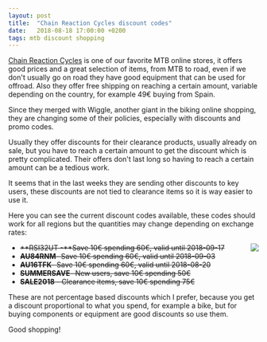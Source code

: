 ```yaml
---
layout: post
title:  "Chain Reaction Cycles discount codes"
date:   2018-08-18 17:00:00 +0200
tags: mtb discount shopping
---
```


[Chain Reaction Cycles](http://www.awin1.com/awclick.php?gid=329899&mid=10467&awinaffid=364849&linkid=2100772&clickref=) is one of our favorite MTB online stores, it offers good prices and a great selection of items, from MTB to road, even if we don't usually go on road they have good equipment that can be used for offroad. Also they offer free shipping on reaching a certain amount, variable depending on the country, for example 49€ buying from Spain.

Since they merged with Wiggle, another giant in the biking online shopping, they are changing some of their policies, especially with discounts and promo codes.

Usually they offer discounts for their clearance products, usually already on sale, but you have to reach a certain amount to get the discount which is pretty complicated. Their offers don't last long so having to reach a certain amount can be a tedious work.

It seems that in the last weeks they are sending other discounts to key users, these discounts are not tied to clearance items so it is way easier to use it.

Here you can see the current discount codes available, these codes should work for all regions but the quantities may change depending on exchange rates:

<a href='http://www.awin1.com/awclick.php?gid=329899&mid=10467&awinaffid=364849&linkid=2100772&clickref='><img style="float: right;" src="https://i.imgur.com/9wi2CCmm.jpg"></a>

- ~~**RSI32UT -**Save 10€ spending 60€, valid until 2018-09-17~~
- ~~**AU84RNM**- Save 10€ spending 60€, valid until 2018-09-03~~
- ~~**AU16TFK**- Save 10€ spending 60€, valid until 2018-08-20~~
- ~~**SUMMERSAVE**- New users, save 10€ spending 50€~~
- ~~**SALE2018** - Clearance items, save 10€ spending 75€~~

These are not percentage based discounts which I prefer, because you get a discount proportional to what you spend, for example a bike, but for buying components or equipment are good discounts so use them.

Good shopping!
